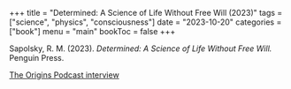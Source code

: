 +++
title = "Determined: A Science of Life Without Free Will (2023)"
tags = ["science", "physics", "consciousness"]
date = "2023-10-20"
categories = ["book"]
menu = "main"
bookToc = false
+++

Sapolsky, R. M. (2023). *Determined: A Science of Life Without Free Will.* Penguin Press.

[The Origins Podcast interview](https://youtu.be/mSWJmzMoTyY)
